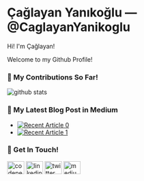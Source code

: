 # Çağlayan Yanıkoğlu &mdash; @CaglayanYanikoglu

Hi! I'm Çağlayan!

Welcome to my Github Profile!

### 🌱 My Contributions So Far!
![github stats](https://github-readme-stats.vercel.app/api?username=CaglayanYanikoglu&show_icons=true)

### 📝 My Latest Blog Post in Medium
- <a target="_blank" href="https://medium.com/@caglayanyanikoglu/react-performance-improvements-356f81b1904f"><img src="https://link.medium.com/dzli0MFSYwb" alt="Recent Article 0"></a>
- <a target="_blank" href="https://medium.com/@caglayanyanikoglu/vs-code-extension-to-generate-ai-driven-alt-texts-for-images-14abebbe3d82"><img src="https://medium.com/@caglayanyanikoglu/vs-code-extension-to-generate-ai-driven-alt-texts-for-images-14abebbe3d82" alt="Recent Article 1"></a>

### 📮 Get In Touch!
<p align="left">
<a href="https://codepen.io/caglayanyanikoglu" target="_blank"><img align="center" src="https://raw.githubusercontent.com/rahuldkjain/github-profile-readme-generator/master/src/images/icons/Social/codepen.svg" alt="codepen link" height="30" width="40" /></a>
<a href="https://www.linkedin.com/in/%C3%A7a%C4%9Flayan-yan%C4%B1ko%C4%9Flu-a6b42b13b/" target="_blank"><img align="center" src="https://play-lh.googleusercontent.com/kMofEFLjobZy_bCuaiDogzBcUT-dz3BBbOrIEjJ-hqOabjK8ieuevGe6wlTD15QzOqw" alt="linkedin link" height="30" width="40" /></a>
<a href="https://twitter.com/caglayanDev" target="_blank"><img align="center" src="https://raw.githubusercontent.com/rahuldkjain/github-profile-readme-generator/master/src/images/icons/Social/twitter.svg" alt="twitter link" height="30" width="40" /></a>
<a href="https://medium.com/@caglayanyanikoglu" target="_blank"><img align="center" src="https://raw.githubusercontent.com/rahuldkjain/github-profile-readme-generator/master/src/images/icons/Social/medium.svg" alt="medium link" height="30" width="40" /></a>
</p>